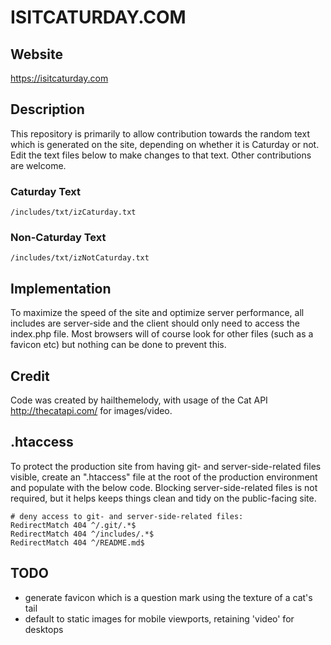 # ISITCATURDAY.COM #

## Website ##

https://isitcaturday.com

## Description ##

This repository is primarily to allow contribution towards the random text which is generated on the site, depending on whether it is Caturday or not. Edit the text files below to make changes to that text. Other contributions are welcome.

### Caturday Text ###

`/includes/txt/izCaturday.txt`

### Non-Caturday Text ###

`/includes/txt/izNotCaturday.txt`

## Implementation ##

To maximize the speed of the site and optimize server performance, all includes are server-side and the client should only need to access the index.php file. Most browsers will of course look for other files (such as a favicon etc) but nothing can be done to prevent this. 

## Credit ##

Code was created by hailthemelody, with usage of the Cat API http://thecatapi.com/ for images/video.

## .htaccess ##

To protect the production site from having git- and server-side-related files visible, create an ".htaccess" file at the root of the production environment and populate with the below code. Blocking server-side-related files is not required, but it helps keeps things clean and tidy on the public-facing site.

```apacheconf
# deny access to git- and server-side-related files:
RedirectMatch 404 ^/.git/.*$
RedirectMatch 404 ^/includes/.*$
RedirectMatch 404 ^/README.md$
```

## TODO ##

* generate favicon which is a question mark using the texture of a cat's tail
* default to static images for mobile viewports, retaining 'video' for desktops
